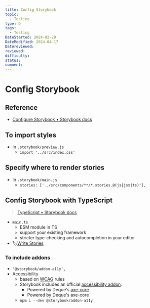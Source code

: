 ```yaml
---
title: Config Storybook
topic:
  - Testing
type: D
tags:
  - Testing
DateStarted: 2024-02-29
DateModified: 2024-04-17
Datereviewed: 
reviewed: 
difficulty: 
status: 
comment: 
---
```


# Config Storybook

## Reference

- [Configure Storybook • Storybook docs](https://storybook.js.org/docs/configure)

## To import styles

- In `.storybook/preview.js`
  - `import '../src/index.css'`

## Specify where to render stories

- In `.storybook/main.js`
  - `stories: ['../src/components/**/*.stories.@(js|jsx|ts)'],`

## Config Storybook with TypeScript

> [TypeScript • Storybook docs](https://storybook.js.org/docs/configure/typescript)

- `main.ts`
  - ESM module in TS
  - support your existing framework
  - stricter type-checking and autocompletion in your editor
- 🏷️[Write Stories](Write-Stories.md)

### To include addons

- `'@storybook/addon-a11y',`
- Accessibility
  - based on [WCAG](https://www.w3.org/WAI/standards-guidelines/wcag/) rules
  - Storybook includes an official [accessibility addon](https://storybook.js.org/addons/@storybook/addon-a11y).
    - Powered by Deque's [axe-core](https://github.com/dequelabs/axe-core)
    - Powered by Deque's axe-core
  - `npm i --dev @storybook/addon-a11y `
